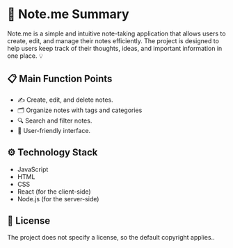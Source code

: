 # 📝 Note.me Summary

Note.me is a simple and intuitive note-taking application that allows users to create, edit, and manage their notes efficiently. The project is designed to help users keep track of their thoughts, ideas, and important information in one place. 💡

## 📋 Main Function Points
- ✍️ Create, edit, and delete notes.
- 🗂️ Organize notes with tags and categories
- 🔍 Search and filter notes.
- 🌟 User-friendly interface.

## ⚙️ Technology Stack
- JavaScript
- HTML
- CSS
- React (for the client-side)
- Node.js (for the server-side)

## 📄 License
The project does not specify a license, so the default copyright applies..
